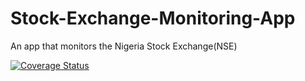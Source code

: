 # Stock-Exchange-Monitoring-App
An app that monitors the Nigeria Stock Exchange(NSE)

[![Coverage Status](https://coveralls.io/repos/github/andela-Taiwo/Stock-Exchange-Monitoring-App/badge.svg?branch=master)](https://coveralls.io/github/andela-Taiwo/Stock-Exchange-Monitoring-App?branch=master)